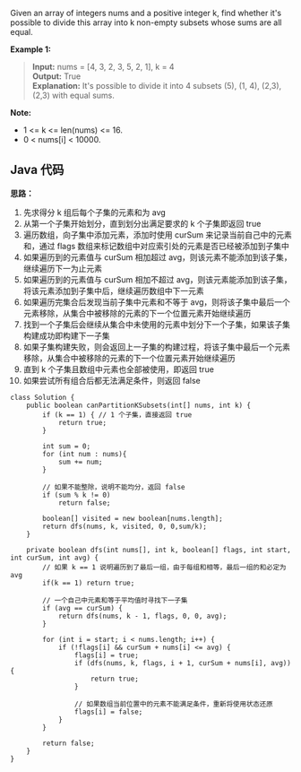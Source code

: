 Given an array of integers nums and a positive integer k, find whether it's possible to divide this array into k non-empty subsets whose sums are all equal.

**Example 1:**
> **Input:** nums = [4, 3, 2, 3, 5, 2, 1], k = 4  
**Output:** True  
**Explanation:** It's possible to divide it into 4 subsets (5), (1, 4), (2,3), (2,3) with equal sums.

**Note:**
- 1 <= k <= len(nums) <= 16.
- 0 < nums[i] < 10000.

## Java 代码

**思路：** 

1. 先求得分 k 组后每个子集的元素和为 avg
2. 从第一个子集开始划分，直到划分出满足要求的 k 个子集即返回 true
3. 遍历数组，向子集中添加元素，添加时使用 curSum 来记录当前自己中的元素和，通过 flags 数组来标记数组中对应索引处的元素是否已经被添加到子集中
4. 如果遍历到的元素值与 curSum 相加超过 avg，则该元素不能添加到该子集，继续遍历下一为止元素
5. 如果遍历到的元素值与 curSum 相加不超过 avg，则该元素能添加到该子集，将该元素添加到子集中后，继续遍历数组中下一元素
6. 如果遍历完集合后发现当前子集中元素和不等于 avg，则将该子集中最后一个元素移除，从集合中被移除的元素的下一个位置元素开始继续遍历
7. 找到一个子集后会继续从集合中未使用的元素中划分下一个子集，如果该子集构建成功即构建下一子集
8. 如果子集构建失败，则会返回上一子集的构建过程，将该子集中最后一个元素移除，从集合中被移除的元素的下一个位置元素开始继续遍历
9. 直到 k 个子集且数组中元素也全部被使用，即返回 true
10. 如果尝试所有组合后都无法满足条件，则返回 false


```
class Solution {
    public boolean canPartitionKSubsets(int[] nums, int k) {
        if (k == 1) { // 1 个子集，直接返回 true
			return true;
		}
        
        int sum = 0;
        for (int num : nums){
            sum += num;
        }
        
        // 如果不能整除，说明不能均分，返回 false
        if (sum % k != 0)
            return false;
        
        boolean[] visited = new boolean[nums.length];
        return dfs(nums, k, visited, 0, 0,sum/k);
    }

    private boolean dfs(int nums[], int k, boolean[] flags, int start, int curSum, int avg) {
        // 如果 k == 1 说明遍历到了最后一组，由于每组和相等，最后一组的和必定为 avg
        if(k == 1) return true;
        
        // 一个自己中元素和等于平均值时寻找下一子集
		if (avg == curSum) {
			return dfs(nums, k - 1, flags, 0, 0, avg);
		}

		for (int i = start; i < nums.length; i++) {
			if (!flags[i] && curSum + nums[i] <= avg) {
				flags[i] = true;
				if (dfs(nums, k, flags, i + 1, curSum + nums[i], avg)) {
					return true;
				}
				
				// 如果数组当前位置中的元素不能满足条件，重新将使用状态还原
				flags[i] = false;
			}
		}

		return false;
	}
}
```
